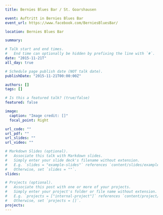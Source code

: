 ```yaml
---
title: Bernies Blues Bar / St. Goarshausen

event: Auftritt in Bernies Blues Bar
event_url: https://www.facebook.com/BerniesBluesBar/

location: Bernies Blues Bar

summary:

# Talk start and end times.
#   End time can optionally be hidden by prefixing the line with `#`.
date: "2015-11-21T"
all_day: true

# Schedule page publish date (NOT talk date).
publishDate: "2015-11-21T00:00:00Z"

authors: []
tags: []

# Is this a featured talk? (true/false)
featured: false

image:
  caption: "Image credit: []"
  focal_point: Right

url_code: ""
url_pdf: ""
url_slides: ""
url_video: ""

# Markdown Slides (optional).
#   Associate this talk with Markdown slides.
#   Simply enter your slide deck's filename without extension.
#   E.g. `slides = "example-slides"` references `content/slides/example-slides.md`.
#   Otherwise, set `slides = ""`.
slides:

# Projects (optional).
#   Associate this post with one or more of your projects.
#   Simply enter your project's folder or file name without extension.
#   E.g. `projects = ["internal-project"]` references `content/project/deep-learning/index.md`.
#   Otherwise, set `projects = []`.
projects:
---
```

